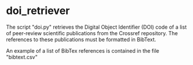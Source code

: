 # doi_retriever
The script "doi.py" retrieves the Digital Object Identifier (DOI) code of a list of peer-review scientific publications from the Crossref repository. The references to these publications must be formatted in BibText. 

An example of a list of BibTex references is contained in the file "bibtext.csv"
